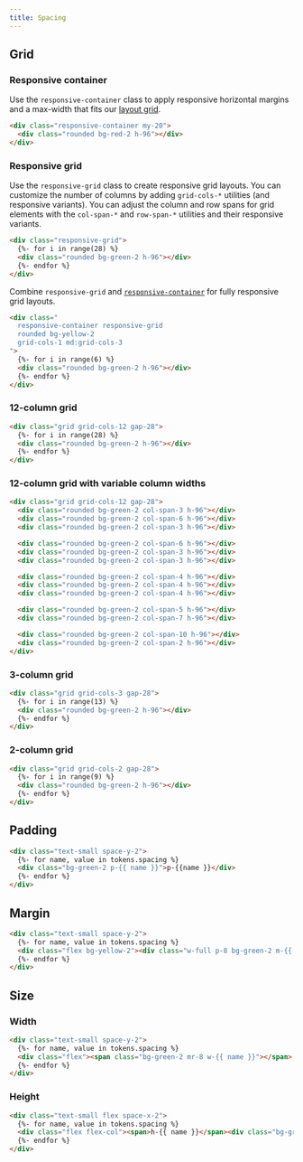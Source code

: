 ```yaml
---
title: Spacing
---
```


## Grid

### Responsive container

Use the `responsive-container` class to apply responsive horizontal
margins and a max-width that fits our [layout grid](https://www.figma.com/file/svEAhwa9aGljDbcKfOCBsq/Layout?node-id=862%3A98).

```html wrapper_class="p-0"
<div class="responsive-container my-20">
  <div class="rounded bg-red-2 h-96"></div>
</div>
```

### Responsive grid

Use the `responsive-grid` class to create responsive grid
layouts. You can customize the number of columns by adding
`grid-cols-*` utilities (and responsive variants). You can
adjust the column and row spans for grid elements with the
`col-span-*`  and `row-span-*` utilities and their
responsive variants.

```html
<div class="responsive-grid">
  {%- for i in range(28) %}
  <div class="rounded bg-green-2 h-96"></div>
  {%- endfor %}
</div>
```

Combine `responsive-grid` and [`responsive-container`](#responsive-container)
for fully responsive grid layouts.

```html id="responsive-grid-container"
<div class="
  responsive-container responsive-grid
  rounded bg-yellow-2
  grid-cols-1 md:grid-cols-3
">
  {%- for i in range(6) %}
  <div class="rounded bg-green-2 h-96"></div>
  {%- endfor %}
</div>
```

### 12-column grid

```html
<div class="grid grid-cols-12 gap-28">
  {%- for i in range(28) %}
  <div class="rounded bg-green-2 h-96"></div>
  {%- endfor %}
</div>
```

### 12-column grid with variable column widths

```html
<div class="grid grid-cols-12 gap-28">
  <div class="rounded bg-green-2 col-span-3 h-96"></div>
  <div class="rounded bg-green-2 col-span-6 h-96"></div>
  <div class="rounded bg-green-2 col-span-3 h-96"></div>

  <div class="rounded bg-green-2 col-span-6 h-96"></div>
  <div class="rounded bg-green-2 col-span-3 h-96"></div>
  <div class="rounded bg-green-2 col-span-3 h-96"></div>

  <div class="rounded bg-green-2 col-span-4 h-96"></div>
  <div class="rounded bg-green-2 col-span-4 h-96"></div>
  <div class="rounded bg-green-2 col-span-4 h-96"></div>

  <div class="rounded bg-green-2 col-span-5 h-96"></div>
  <div class="rounded bg-green-2 col-span-7 h-96"></div>

  <div class="rounded bg-green-2 col-span-10 h-96"></div>
  <div class="rounded bg-green-2 col-span-2 h-96"></div>
</div>
```

### 3-column grid

```html
<div class="grid grid-cols-3 gap-28">
  {%- for i in range(13) %}
  <div class="rounded bg-green-2 h-96"></div>
  {%- endfor %}
</div>
```

### 2-column grid

```html
<div class="grid grid-cols-2 gap-28">
  {%- for i in range(9) %}
  <div class="rounded bg-green-2 h-96"></div>
  {%- endfor %}
</div>
```

## Padding

```html
<div class="text-small space-y-2">
  {%- for name, value in tokens.spacing %}
  <div class="bg-green-2 p-{{ name }}">p-{{name }}</div>
  {%- endfor %}
</div>
```

## Margin

```html
<div class="text-small space-y-2">
  {%- for name, value in tokens.spacing %}
  <div class="flex bg-yellow-2"><div class="w-full p-8 bg-green-2 m-{{ name }}">m-{{ name }}</div></div>
  {%- endfor %}
</div>
```

## Size

### Width

```html
<div class="text-small space-y-2">
  {%- for name, value in tokens.spacing %}
  <div class="flex"><span class="bg-green-2 mr-8 w-{{ name }}"></span> w-{{ name }}</div>
  {%- endfor %}
</div>
```

### Height

```html
<div class="text-small flex space-x-2">
  {%- for name, value in tokens.spacing %}
  <div class="flex flex-col"><span>h-{{ name }}</span><div class="bg-green-2 h-{{ name }}"></div></div>
  {%- endfor %}
</div>
```
